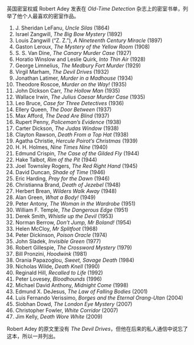 英国密室权威 Robert Adey 发表在 <i>Old-Time Detection</i> 杂志上的密室书单，列举了他个人最喜欢的密室作品。

1. J. Sheridan LeFanu, _Uncle Silas_ (1864)
2. Israel Zangwill, _The Big Bow Mystery_ (1892)
3. Louis Zangwill (“Z. Z.”), _A Nineteenth Century Miracle_ (1897)
4. Gaston Leroux, _The Mystery of the Yellow Room_ (1908)
5. S. S. Van Dine, _The Canary Murder Case_ (1927)
6. Horatio Winslow and Leslie Quirk, _Into Thin Air_ (1928)
7. George Limnelius, _The Medbury Fort Murder_ (1929)
8. Virgil Marham, _The Devil Drives_ (1932)
9. Jonathan Latimer, _Murder in a Madhouse_ (1934)
10. Theodore Roscoe, _Murder on the Way!_ (1935)
11. John Dickson Carr, _The Hollow Man_ (1935)
12. Wallace Irwin, _The Julius Caesar Murder Case_ (1935)
13. Leo Bruce, _Case for Three Detectives_ (1936)
14. Ellery Queen, _The Door Between_ (1937)
15. Max Afford, _The Dead Are Blind_ (1937)
16. Rupert Penny, _Policeman’s Evidence_ (1938)
17. Carter Dickson, _The Judas Window_ (1938)
18. Clayton Rawson, _Death From a Top Hat_ (1938)
19. Agatha Christie, _Hercule Poirot’s Christmas_ (1939)
20. H. H. Holmes, _Nine Times Nine_ (1940)
21. Edmund Crispin, _The Case of the Gilded Fly_ (1944)
22. Hake Talbot, _Rim of the Pit_ (1944)
23. Joel Townsley Rogers, _The Red Right Hand_ (1945)
24. David Duncan, _Shade of Time_ (1946)
25. Eric Harding, _Pray for the Dawn_ (1946)
26. Christianna Brand, _Death of Jezebel_ (1948)
27. Herbert Brean, _Wilders Walk Away_ (1948)
28. Alan Green, _What a Body!_ (1949)
29. Peter Antony, _The Woman in the Wardrobe_ (1951)
30. William F. Temple, _The Dangerous Edge_ (1951)
31. Derek Smith, _Whistle up the Devil_ (1953)
32. Norman Berrow, _Don’t Jump, Mr Boland!_ (1954)
33. Helen McCloy, _Mr Splitfoot_ (1968)
34. Peter Dickinson, _Poison Oracle_ (1974)
35. John Sladek, _Invisible Green_ (1977)
36. Robert Gillespie, _The Crossword Mystery_ (1979)
37. Bill Pronzini, _Hoodwink_ (1981)
38. Orania Papazoglou, _Sweet, Savage Death_ (1984)
39. Nicholas Wilde, _Death Knell_ (1990)
40. Reginald Hill, _Recalled to Life_ (1992)
41. Peter Lovesey, _Bloodhounds_ (1996)
42. Michael David Anthony, _Midnight Come_ (1998)
43. Edmund X. DeJesus, _The Law of Falling Bodies_ (2001)
44. Luis Fernando Verissimo, _Borges and the Eternal Orang-Utan_ (2004)
45. Siobhan Dowd, _The London Eye Mystery_ (2007)
46. Christopher Fowler, _White Corridor_ (2007)
47. Jim Kelly, _Death Wore White_ (2009)

Robert Adey 的原文里没有 <i>The Devil Drives</i>，但他在后来的私人通信中说忘了这本，所以一并列出。